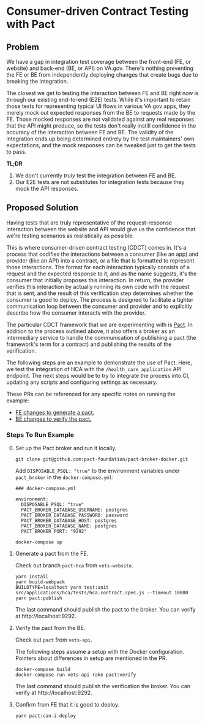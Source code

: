 # Consumer-driven Contract Testing with Pact

## Problem

We have a gap in integration test coverage between the front-end (FE, or website) and back-end (BE, or API) on VA.gov. There's nothing preventing the FE or BE from independently deploying changes that create bugs due to breaking the integration.

The closest we get to testing the interaction between FE and BE right now is through our existing end-to-end (E2E) tests. While it's important to retain those tests for representing typical UI flows in various VA.gov apps, they merely mock out expected responses from the BE to requests made by the FE. Those mocked responses are not validated against any real responses that the API might produce, so the tests don't really instill confidence in the accuracy of the interaction between FE and BE. The validity of the integration ends up being determined entirely by the test maintainers' own expectations, and the mock responses can be tweaked just to get the tests to pass.

**TL;DR**
1. We don't currently *truly* test the integration between FE and BE.
2. Our E2E tests are not substitutes for integration tests because they mock the API responses.

## Proposed Solution

Having tests that are truly representative of the request-response interaction between the website and API would give us the confidence that we're testing scenarios as realistically as possible.

This is where consumer-driven contract testing (CDCT) comes in. It's a process that codifies the interactions between a consumer (like an app) and provider (like an API) into a contract, or a file that is formatted to represent those interactions. The format for each interaction typically consists of a request and the expected response to it, and as the name suggests, it's the consumer that initially proposes this interaction. In return, the provider verifies this interaction by actually running its own code with the request that is sent, and the result of this verification step determines whether the consumer is good to deploy. The process is designed to facilitate a tighter communication loop between the consumer and provider and to explicitly describe how the consumer interacts with the provider.

The particular CDCT framework that we are experimenting with is [Pact](https://docs.pact.io/). In addition to the process outlined above, it also offers a broker as an intermediary service to handle the communication of publishing a pact (the framework's term for a contract) and publishing the results of the verification.

The following steps are an example to demonstrate the use of Pact. Here, we test the integration of HCA with the `/health_care_application` API endpoint. The next steps would be to try to integrate the process into CI, updating any scripts and configuring settings as necessary.

These PRs can be referenced for any specific notes on running the example:
- [FE changes to generate a pact.](https://github.com/department-of-veterans-affairs/vets-website/pull/10970)
- [BE changes to verify the pact.](https://github.com/department-of-veterans-affairs/vets-api/pull/3244)

### Steps To Run Example

0. Set up the Pact broker and run it locally.

   ```
   git clone git@github.com:pact-foundation/pact-broker-docker.git
   ```
   Add `DISPOSABLE_PSQL: "true"` to the environment variables under `pact_broker` in the `docker-compose.yml`:
   
   ```
   ### docker-compose.yml

   environment:
     DISPOSABLE_PSQL: "true"
     PACT_BROKER_DATABASE_USERNAME: postgres
     PACT_BROKER_DATABASE_PASSWORD: password
     PACT_BROKER_DATABASE_HOST: postgres
     PACT_BROKER_DATABASE_NAME: postgres
     PACT_BROKER_PORT: "9292"
   ```
   
   ```
   docker-compose up
   ```

1. Generate a pact from the FE.

   Check out branch `pact-hca` from `vets-website`.

   ```
   yarn install
   yarn build-webpack
   BUILDTYPE=localhost yarn test:unit src/applications/hca/tests/hca.contract.spec.js --timeout 10000
   yarn pact:publish
   ```
   
   The last command should publish the pact to the broker. You can verify at http://localhost:9292.

2. Verify the pact from the BE.

   Check out `pact` from `vets-api`.
   
   The following steps assume a setup with the Docker configuration. Pointers about differences in setup are mentioned in the PR.

   ```
   docker-compose build
   docker-compose run vets-api rake pact:verify
   ```
   
   The last command should publish the verification the broker. You can verify at http://localhost:9292.

3. Confirm from FE that it is good to deploy.

   ```
   yarn pact:can-i-deploy
   ```
